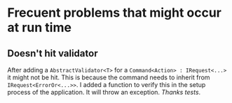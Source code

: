 # Frecuent problems that might occur at run time
## Doesn't hit validator
After adding a `AbstractValidator<T>` for a `Command<Action> : IRequest<...>` it might not be hit. This is because the command needs to inherit from `IRequest<ErrorOr<...>>`.
I added a function to verify this in the setup process of the application. It will throw an exception. *Thanks tests*.